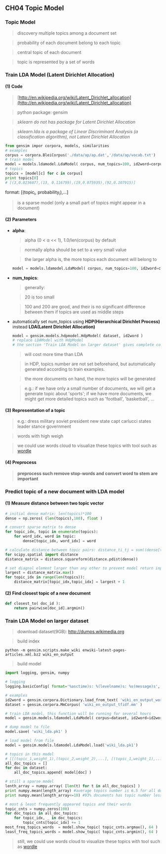 ## CH04 Topic Model

### Topic Model

> discovery multiple topics among a document set

> probability of each document belong to each topic

> central topic of each document

> topic is represented by a set of words

### Train LDA Model (Latent Dirichlet Allocation)

#### (1) Code

> [http://en.wikipedia.org/wiki/Latent_Dirichlet_allocation](http://en.wikipedia.org/wiki/Latent_Dirichlet_allocation)

> python package: gensim

> *sklearn do not has package for Latent Dirichlet Allocation*

> *sklearn.lda is a package of Linear Discriminant Analysis (a classification algorithm), not Latent Dirichlet Allocation*

~~~python
from gensim impor corpora, models, similarities
# examples
corpus = corpora.BleiCorpus('./data/ap/ap.dat','/data/ap/vocab.txt')
# train model
model = models.ldamodel.LdaModel( corpus, num_topics=100, id2word=corpus.id2word )
# topics
topics = [model[c] for c in corpus]
print topics[0]
# [(3,0.023607),(13, 0.116799),(19,0.075935),(92,0.107915)]
~~~
format: [(topic<sub>i</sub>, probability<sub>i</sub>),...]

> is a sparse model (only a small part of topics might appear in a document)

#### (2) Parameters

* **alpha**:

	> alpha (0 < &alpha; << 1), 1.0/len(corpus) by default

	> normally alpha should be set to a very small value

	> the larger alpha is, the more topics each document will belong to

	~~~python
	model = models.ldamodel.LdaModel( corpus, num_topics=100, id2word=corpus.id2word, alpha=1.0/len(corpus) )
	~~~

* **num_topics**:
	
	> generally: 
	
	> 20 is too small
	
	> 100 and 200 are good, and their is no significant difference between them  if topics are used as middle steps

* automatically set num_topics using **HDP(Hierarchical Dirichlet Process)** instead **LDA(Latent Dirichlet Allocation)**
	
	~~~python
	model = gensim.models.hdpmodel.HdpModel( dataset, id2word )
	# replace LDAModel with HdpModel
	# the section 'Train LDA Model on larger dataset' gives complete code
	~~~
	
	> will cost more time than LDA
	
	> in HDP, topics number are not set beforehand, but automatically generated according to train examples. 
	
	> the more documents on hand, the more topics will be generated
	
	> e.g.: if we have only a small number of documents, we will get a generate topic about 'sports'; if we have more documents, we might get more detailed topics such as 'football', 'basketball', ...
	
	
#### (3) Representation of a topic

> e.g.:  dress military soviet president new state capt carlucci states leader stance government 

> words with high weigh

> we could use words cloud to visualize these topics with tool such as [wordle](http://www.wordle.net)

#### (4) Preprocess

> **preprocess such remove stop-words and convert word to stem are important**

### Predict topic of a new document with LDA model

#### (1) Measure distance between two topic vector

~~~python
# initial dense matrix: len(topics)*100
dense = np.zeros( (len(topics),100), float )

# convert sparse matrix to dense
for topic_idx, topic in enumerate(topics):
	for word_idx, word in topic:
		dense[topic_idx, word_idx] = word

# calculate distance between topic pairs: distance_ti_tj = sum((dense[ti]-dense[tj])**2)
for scipy.spatial import distance
distance_matrix = distance.squareform(distance.pdist(dense))

# set diagnal element larger than any other to prevent model return input document itself
largest = distance_matrix.max()
for topic_idx in range(len(topics)):
	distance_matrix[topic_idx,topic_idx] = largest + 1
~~~

#### (2) Find closest topic of a new document

~~~python
def closest_to( doc_id ):
	return pairwise[doc_id].argmin()
~~~

### Train LDA Model on larger dataset

> download dataset(9GB): http://dumps.wikimedia.org

> build index

~~~shell
python -m gensim.scripts.make_wiki enwiki-latest-pages-articles.xml.bz2 wiki_en_output
~~~

> build model

~~~python
import logging, gensim, numpy

# logging
logging.basicConfig( format='%asctime)s: %(levelname)s: %s(message)s', level=logging.INFO)

# examples
id2word = gensim.corpora.Dictionary.load_from_text( 'wiki_en_output_wordids.txt')
dataset = gensim.corpora.MmCorpus( 'wiki_en_output_tfidf.mm' )

# train LDA model, this function will be running for several hours
model = gensim.models.ldamodel.LdaModel( corpus=dataset, id2word=id2word, num_topics=100, update_every=1, chunksize=10000, passes=1 )

# dump model to file
model.save( 'wiki_lda.pk1' )

# load model from file
model = gensim.models.ldamodel.LdaModel.load('wiki_lda.pk1')

# topics in this model
# [[(topic_1,weight_1),(topic_2,weight_2),...], [(topic_1,weight_1),...], ... ]
all_doc_topics = []  
for doc in dataset:
	all_doc_topics.append( model[doc] )

# still a sparse model
lenth_array = numpy.array( [len(t) for t in all_doc_topics] )
print numpy.mean(length_array) #average topics number is 6.5 for all documents
print numpy.mean(length_array<=10) #93% documents has topic number less than 10

# most & least frequently appeared topics and their words
topic_cnts = numpy.zeros(100)
for doc_topics in all_doc_topics: 
	for topic_idx, _ in doc_topics:
		topic_cnts[topic_idx] += 1
most_freq_topics_words  = model.show_topic( topic_cnts.argmax(), 64 )
least_freq_topics_words = model.show_topic( topic_cnts.argmin(), 64 )
~~~

> still, we could use words cloud to visualize these topics with tool such as  [wordle](http://www.wordle.net)


